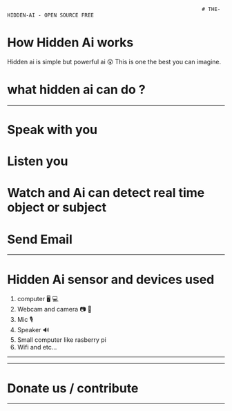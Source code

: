                                                                   # THE-HIDDEN-AI - OPEN SOURCE FREE

# How Hidden Ai works
Hidden ai is simple but powerful ai 😲
This is one the best you can imagine.

# what hidden ai can do ?
---------------------------------------------------------------------
# Speak with you
# Listen you 
# Watch and Ai can detect real time object or subject
# Send Email
---------------------------------------------------------------------
# Hidden Ai sensor and devices used
1. computer 🖥️ 💻
2. Webcam and camera 📷 📸 
3. Mic 🎙️
4. Speaker 🔊
5. Small computer like rasberry pi
6. Wifi
and etc...
------------------------------------
--------------------------------------------
# Donate us / contribute
--------------------------

